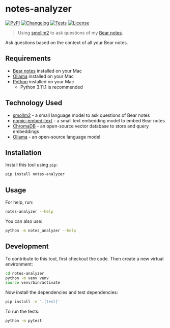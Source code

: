 # notes-analyzer

[![PyPI](https://img.shields.io/pypi/v/notes-analyzer.svg)](https://pypi.org/project/notes-analyzer/)
[![Changelog](https://img.shields.io/github/v/release/program247365/notes-analyzer?include_prereleases&label=changelog)](https://github.com/program247365/notes-analyzer/releases)
[![Tests](https://github.com/program247365/notes-analyzer/actions/workflows/test.yml/badge.svg)](https://github.com/program247365/notes-analyzer/actions/workflows/test.yml)
[![License](https://img.shields.io/badge/license-Apache%202.0-blue.svg)](https://github.com/program247365/notes-analyzer/blob/master/LICENSE)

> Using [smollm2](https://ollama.com/library/smollm2:135m) to ask questions of my [Bear notes](https://bear.app).

Ask questions based on the context of all your Bear notes.

## Requirements

- [Bear notes](https://bear.app) installed on your Mac
- [Ollama](https://ollama.com) installed on your Mac
- [Python](https://www.python.org) installed on your Mac
    - Python 3.11.1 is recommended

## Technology Used

- [smollm2](https://ollama.com/library/smollm2:135m) - a small language model to ask questions of Bear notes
- [nomic-embed-text](https://ollama.com/library/nomic-embed-text) - a small text embedding model to embed Bear notes
- [ChromaDB](https://www.chromadb.dev/) - an open-source vector database to store and query embeddings
- [Ollama](https://ollama.com) - an open-source language model

## Installation

Install this tool using `pip`:
```bash
pip install notes-analyzer
```
## Usage

For help, run:
```bash
notes-analyzer --help
```
You can also use:
```bash
python -m notes_analyzer --help
```
## Development

To contribute to this tool, first checkout the code. Then create a new virtual environment:
```bash
cd notes-analyzer
python -m venv venv
source venv/bin/activate
```
Now install the dependencies and test dependencies:
```bash
pip install -e '.[test]'
```
To run the tests:
```bash
python -m pytest
```
